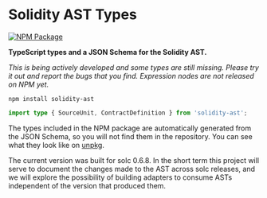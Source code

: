 # Solidity AST Types

[![NPM Package](https://img.shields.io/npm/v/solidity-ast.svg)](https://www.npmjs.org/package/solidity-ast)

**TypeScript types and a JSON Schema for the Solidity AST.**

_This is being actively developed and some types are still missing. Please try
it out and report the bugs that you find. Expression nodes are not released on
NPM yet._

```
npm install solidity-ast
```

```typescript
import type { SourceUnit, ContractDefinition } from 'solidity-ast';
```

The types included in the NPM package are automatically generated from the JSON
Schema, so you will not find them in the repository. You can see what they look
like on [unpkg].

[unpkg]: https://unpkg.com/solidity-ast@latest/types.d.ts

The current version was built for solc 0.6.8. In the short term this project
will serve to document the changes made to the AST across solc releases, and we
will explore the possibility of building adapters to consume ASTs independent
of the version that produced them.
